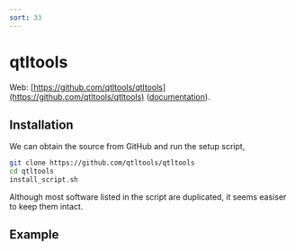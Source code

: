 ```yaml
---
sort: 33
---
```


# qtltools

Web: [https://github.com/qtltools/qtltools](https://github.com/qtltools/qtltools) ([documentation](https://qtltools.github.io/qtltools/)).

## Installation

We can obtain the source from GitHub and run the setup script,

```bash
git clone https://github.com/qtltools/qtltools
cd qtltools
install_script.sh
```

Although most software listed in the script are duplicated, it seems easiser to keep them intact.

## Example
